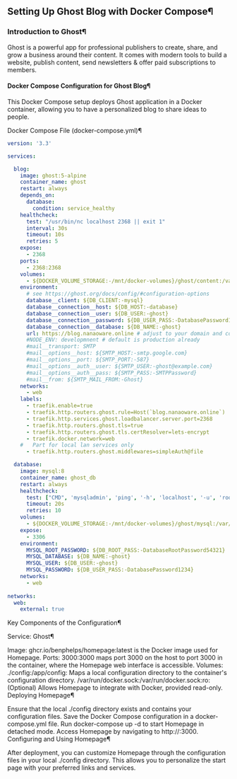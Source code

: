 ## Setting Up Ghost Blog with Docker Compose¶

### Introduction to Ghost¶

Ghost is a powerful app for professional publishers to create, share, and grow a business around their content. It comes with modern tools to build a website, publish content, send newsletters & offer paid subscriptions to members.

#### Docker Compose Configuration for Ghost Blog¶

This Docker Compose setup deploys Ghost application in a Docker container, allowing you to have a personalized blog to share ideas to people.

Docker Compose File (docker-compose.yml)¶

```yaml
version: '3.3'

services:

  blog:
    image: ghost:5-alpine
    container_name: ghost
    restart: always
    depends_on:
      database:
        condition: service_healthy
    healthcheck:
      test: "/usr/bin/nc localhost 2368 || exit 1"
      interval: 30s
      timeout: 10s
      retries: 5        
    expose:
      - 2368
    ports:
      - 2368:2368
    volumes:
      - ${DOCKER_VOLUME_STORAGE:-/mnt/docker-volumes}/ghost/content:/var/lib/ghost/content
    environment:
      # see https://ghost.org/docs/config/#configuration-options
      database__client: ${DB_CLIENT:-mysql}
      database__connection__host: ${DB_HOST:-database}
      database__connection__user: ${DB_USER:-ghost}
      database__connection__password: ${DB_USER_PASS:-DatabasePassword1234}
      database__connection__database: ${DB_NAME:-ghost}
      url: https://blog.nanaoware.online # adjust to your domain and correct protocol handler + port
      #NODE_ENV: developmnent # default is production already
      #mail__transport: SMTP
      #mail__options__host: ${SMTP_HOST:-smtp.google.com}
      #mail__options__port: ${SMTP_PORT:-587}
      #mail__options__auth__user: ${SMTP_USER:-ghost@example.com}
      #mail__options__auth__pass: ${SMTP_PASS:-SMTPPassword}
      #mail__from: ${SMTP_MAIL_FROM:-Ghost}
    networks:
      - web
    labels:
      - traefik.enable=true
      - traefik.http.routers.ghost.rule=Host(`blog.nanaoware.online`)
      - traefik.http.services.ghost.loadbalancer.server.port=2368
      - traefik.http.routers.ghost.tls=true
      - traefik.http.routers.ghost.tls.certResolver=lets-encrypt
      - traefik.docker.network=web
    #   Part for local lan services only
      - traefik.http.routers.ghost.middlewares=simpleAuth@file

  database:
    image: mysql:8
    container_name: ghost_db
    restart: always
    healthcheck:
      test: ["CMD", 'mysqladmin', 'ping', '-h', 'localhost', '-u', 'root', '-p$$DB_ROOT_PASS' ]
      timeout: 20s
      retries: 10
    volumes:
      - ${DOCKER_VOLUME_STORAGE:-/mnt/docker-volumes}/ghost/mysql:/var/lib/mysql
    expose:
      - 3306
    environment:
      MYSQL_ROOT_PASSWORD: ${DB_ROOT_PASS:-DatabaseRootPassword54321}
      MYSQL_DATABASE: ${DB_NAME:-ghost}
      MYSQL_USER: ${DB_USER:-ghost}
      MYSQL_PASSWORD: ${DB_USER_PASS:-DatabasePassword1234}
    networks:
      - web
    
networks:
  web:
    external: true
```

 Key Components of the Configuration¶

Service: Ghost¶

Image: ghcr.io/benphelps/homepage:latest is the Docker image used for Homepage.
Ports:
3000:3000 maps port 3000 on the host to port 3000 in the container, where the Homepage web interface is accessible.
Volumes:
./config:/app/config: Maps a local configuration directory to the container's configuration directory.
/var/run/docker.sock:/var/run/docker.sock:ro: (Optional) Allows Homepage to integrate with Docker, provided read-only.
Deploying Homepage¶

Ensure that the local ./config directory exists and contains your configuration files.
Save the Docker Compose configuration in a docker-compose.yml file.
Run docker-compose up -d to start Homepage in detached mode.
Access Homepage by navigating to http://<host-ip>:3000.
Configuring and Using Homepage¶

After deployment, you can customize Homepage through the configuration files in your local ./config directory. This allows you to personalize the start page with your preferred links and services.


